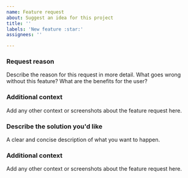 ```yaml
---
name: Feature request
about: Suggest an idea for this project
title: ''
labels: 'New feature :star:'
assignees: ''

---
```


### Request reason
Describe the reason for this request in more detail. What goes wrong without this feature? What are the benefits for the user?

### Additional context
Add any other context or screenshots about the feature request here.

### Describe the solution you'd like
A clear and concise description of what you want to happen.

### Additional context
Add any other context or screenshots about the feature request here.
